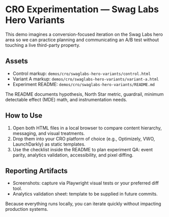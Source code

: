 # CRO Experimentation — Swag Labs Hero Variants

This demo imagines a conversion-focused iteration on the Swag Labs hero area so we can practice planning and communicating an A/B test without touching a live third-party property.

## Assets

- Control markup: `demos/cro/swaglabs-hero-variants/control.html`
- Variant A markup: `demos/cro/swaglabs-hero-variants/variant-a.html`
- Experiment README: `demos/cro/swaglabs-hero-variants/README.md`

The README documents hypothesis, North Star metric, guardrail, minimum detectable effect (MDE) math, and instrumentation needs.

## How to Use

1. Open both HTML files in a local browser to compare content hierarchy, messaging, and visual treatments.
2. Drop them into your CRO platform of choice (e.g., Optimizely, VWO, LaunchDarkly) as static templates.
3. Use the checklist inside the README to plan experiment QA: event parity, analytics validation, accessibility, and pixel diffing.

## Reporting Artifacts

- Screenshots: capture via Playwright visual tests or your preferred diff tool.
- Analytics validation sheet: template to be supplied in future commits.

Because everything runs locally, you can iterate quickly without impacting production systems.
